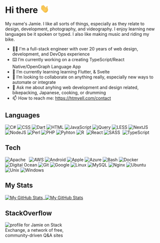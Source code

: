 # Hi there <img src="https://raw.githubusercontent.com/ABSphreak/ABSphreak/master/gifs/Hi.gif" width="30px">
My name's Jamie. I like all sorts of things, especially as they relate to design, development, photography, and videography. I enjoy learning new languages be it spoken or typed. I also like making music and riding my bike. 

- 🙋🏻 I'm a full-stack engineer with over 20 years of web design, development, and DevOps experience
- ⌨️ I’m currently working on a creating TypeScript/React Native/OpenGraph Language App
- 🌱 I’m currently learning learning Flutter, & Svelte
- 👯 I’m looking to collaborate on anything really, especially new ways to automate or integrate
- 💬 Ask me about anyhing web development and design related, bikepacking, Japanese, cooking, or drumming
- 📫 How to reach me: https://htmyell.com/contact

## Languages

<img height="40px" src="https://cdn.jsdelivr.net/gh/devicons/devicon/icons/csharp/csharp-original.svg" alt="C#" /> <img height="40px" src="https://cdn.jsdelivr.net/gh/devicons/devicon/icons/css3/css3-original.svg" alt="CSS" /> <img height="40px" src="https://cdn.jsdelivr.net/gh/devicons/devicon/icons/dart/dart-original.svg" alt="Dart" /> <img height="40px" src="https://cdn.jsdelivr.net/gh/devicons/devicon/icons/html5/html5-original.svg" alt="HTML" /> <img height="40px" src="https://cdn.jsdelivr.net/gh/devicons/devicon/icons/javascript/javascript-plain.svg" alt="JavaScript" /> <img height="40px" src="https://cdn.jsdelivr.net/gh/devicons/devicon/icons/jquery/jquery-original.svg" alt="jQuery" /> <img height="40px" src="https://cdn.jsdelivr.net/gh/devicons/devicon/icons/less/less-plain-wordmark.svg" alt="LESS" /> <img height="40px" src="https://cdn.jsdelivr.net/gh/devicons/devicon/icons/nextjs/nextjs-original.svg" alt="NextJS" /> <img height="40px" src="https://cdn.jsdelivr.net/gh/devicons/devicon/icons/nodejs/nodejs-original.svg" alt="NodeJS" /> <img height="40px" src="https://cdn.jsdelivr.net/gh/devicons/devicon/icons/perl/perl-original.svg" alt="Perl" /> <img height="40px" src="https://cdn.jsdelivr.net/gh/devicons/devicon/icons/php/php-plain.svg" alt="PHP" /> <img height="40px" src="https://cdn.jsdelivr.net/gh/devicons/devicon/icons/python/python-original.svg" alt="Pyhton" /> <img height="40px" src="https://cdn.jsdelivr.net/gh/devicons/devicon/icons/r/r-original.svg" alt="R" />&nbsp; <img height="40px" src="https://cdn.jsdelivr.net/gh/devicons/devicon/icons/react/react-original.svg" alt="React" /> <img height="40px" src="https://cdn.jsdelivr.net/gh/devicons/devicon/icons/sass/sass-original.svg" alt="SASS" /> &nbsp;<img height="40px" src="https://cdn.jsdelivr.net/gh/devicons/devicon/icons/typescript/typescript-original.svg" alt="TypeScript" />

## Tech 
<img height="40px" src="https://cdn.jsdelivr.net/gh/devicons/devicon/icons/apache/apache-original-wordmark.svg" alt="Apache" /> &nbsp; <img height="40px" src="https://cdn.jsdelivr.net/gh/devicons/devicon/icons/amazonwebservices/amazonwebservices-original-wordmark.svg" alt="AWS" /> <img  height="40px" src="https://cdn.jsdelivr.net/gh/devicons/devicon/icons/android/android-original.svg" alt="Android" />
 <img height="40px"  src="https://cdn.jsdelivr.net/gh/devicons/devicon/icons/apple/apple-original.svg" alt="Apple" /> <img height="40px" src="https://cdn.jsdelivr.net/gh/devicons/devicon/icons/azure/azure-original.svg" alt="Azure" /> <img height="40px"  src="https://cdn.jsdelivr.net/gh/devicons/devicon/icons/bash/bash-original.svg" alt="Bash" /> <img height="40px"  src="https://cdn.jsdelivr.net/gh/devicons/devicon/icons/docker/docker-original.svg" alt="Docker" /> <img height="40px"  src="https://cdn.jsdelivr.net/gh/devicons/devicon/icons/digitalocean/digitalocean-original.svg" alt="Digital Ocean" /> <img height="40px" src="https://cdn.jsdelivr.net/gh/devicons/devicon/icons/git/git-original.svg" alt="Git" /> <img height="40px"  src="https://cdn.jsdelivr.net/gh/devicons/devicon/icons/google/google-original.svg" alt="Google" /> <img height="40px" src="https://cdn.jsdelivr.net/gh/devicons/devicon/icons/linux/linux-original.svg" alt="Linux" /> <img height="40px" src="https://cdn.jsdelivr.net/gh/devicons/devicon/icons/mysql/mysql-original.svg" alt="MySQL" /> <img height="40px" src="https://cdn.jsdelivr.net/gh/devicons/devicon/icons/nginx/nginx-original.svg" alt="Nginx" /> <img height="40px" src="https://cdn.jsdelivr.net/gh/devicons/devicon/icons/ubuntu/ubuntu-plain.svg" alt="Ubuntu" /> <img height="40px" src="https://cdn.jsdelivr.net/gh/devicons/devicon/icons/unix/unix-original.svg" alt="Unix" /> <img height="40px" src="https://cdn.jsdelivr.net/gh/devicons/devicon/icons/windows8/windows8-original.svg" alt="Windows" />                    

## My Stats
<a href="#my-stats"><img height=180px align="center" src="https://github-readme-stats-gray-iota-81.vercel.app/api?username=jamielife&count_private=true&show_icons=true&theme=tokyonight&bg_color=00000000" alt="My GitHub Stats" />&nbsp;
<img height=180px align="center" src="https://github-readme-stats.vercel.app/api/top-langs/?username=anuraghazra&bg_color=00000000&layout=compact&theme=tokyonight&count_private=true&show_icons=true" alt="My GitHub Stats" /></a>

## StackOverflow
<a style="padding: 1rem"  style="padding-top: 20px" target="_blank" href="https://stackoverflow.com/users/318145/jamie"><img align="left" src="https://stackexchange.com/users/flair/123593.png?theme=dark" width="208" height="58" alt="profile for Jamie on Stack Exchange, a network of free, community-driven Q&amp;A sites" title="profile for Jamie on Stack Exchange, a network of free, community-driven Q&amp;A sites"></a>
